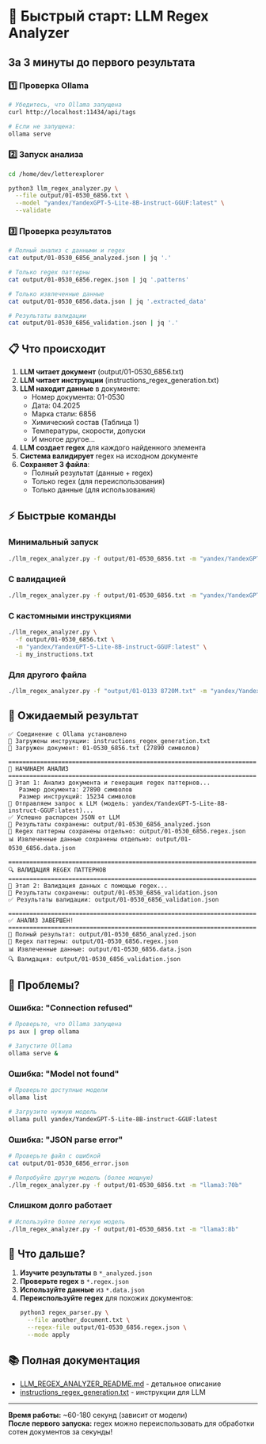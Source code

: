 # 🚀 Быстрый старт: LLM Regex Analyzer

## За 3 минуты до первого результата

### 1️⃣ Проверка Ollama

```bash
# Убедитесь, что Ollama запущена
curl http://localhost:11434/api/tags

# Если не запущена:
ollama serve
```

### 2️⃣ Запуск анализа

```bash
cd /home/dev/letterexplorer

python3 llm_regex_analyzer.py \
  --file output/01-0530_6856.txt \
  --model "yandex/YandexGPT-5-Lite-8B-instruct-GGUF:latest" \
  --validate
```

### 3️⃣ Проверка результатов

```bash
# Полный анализ с данными и regex
cat output/01-0530_6856_analyzed.json | jq '.'

# Только regex паттерны
cat output/01-0530_6856.regex.json | jq '.patterns'

# Только извлеченные данные
cat output/01-0530_6856.data.json | jq '.extracted_data'

# Результаты валидации
cat output/01-0530_6856_validation.json | jq '.'
```

## 📋 Что происходит

1. **LLM читает документ** (output/01-0530_6856.txt)
2. **LLM читает инструкции** (instructions_regex_generation.txt)
3. **LLM находит данные** в документе:
   - Номер документа: 01-0530
   - Дата: 04.2025
   - Марка стали: 6856
   - Химический состав (Таблица 1)
   - Температуры, скорости, допуски
   - И многое другое...
4. **LLM создает regex** для каждого найденного элемента
5. **Система валидирует** regex на исходном документе
6. **Сохраняет 3 файла**:
   - Полный результат (данные + regex)
   - Только regex (для переиспользования)
   - Только данные (для использования)

## ⚡ Быстрые команды

### Минимальный запуск
```bash
./llm_regex_analyzer.py -f output/01-0530_6856.txt -m "yandex/YandexGPT-5-Lite-8B-instruct-GGUF:latest"
```

### С валидацией
```bash
./llm_regex_analyzer.py -f output/01-0530_6856.txt -m "yandex/YandexGPT-5-Lite-8B-instruct-GGUF:latest" --validate
```

### С кастомными инструкциями
```bash
./llm_regex_analyzer.py \
  -f output/01-0530_6856.txt \
  -m "yandex/YandexGPT-5-Lite-8B-instruct-GGUF:latest" \
  -i my_instructions.txt
```

### Для другого файла
```bash
./llm_regex_analyzer.py -f "output/01-0133 8720М.txt" -m "yandex/YandexGPT-5-Lite-8B-instruct-GGUF:latest"
```

## 🎯 Ожидаемый результат

```
✅ Соединение с Ollama установлено
📝 Загружены инструкции: instructions_regex_generation.txt
📄 Загружен документ: 01-0530_6856.txt (27890 символов)

======================================================================
🚀 НАЧИНАЕМ АНАЛИЗ
======================================================================
🔄 Этап 1: Анализ документа и генерация regex паттернов...
   Размер документа: 27890 символов
   Размер инструкций: 15234 символов
🤖 Отправляем запрос к LLM (модель: yandex/YandexGPT-5-Lite-8B-instruct-GGUF:latest)...
✅ Успешно распарсен JSON от LLM
💾 Результаты сохранены: output/01-0530_6856_analyzed.json
📝 Regex паттерны сохранены отдельно: output/01-0530_6856.regex.json
📊 Извлеченные данные сохранены отдельно: output/01-0530_6856.data.json

======================================================================
🔍 ВАЛИДАЦИЯ REGEX ПАТТЕРНОВ
======================================================================
🔄 Этап 2: Валидация данных с помощью regex...
💾 Результаты сохранены: output/01-0530_6856_validation.json
✅ Результаты валидации: output/01-0530_6856_validation.json

======================================================================
✅ АНАЛИЗ ЗАВЕРШЕН!
======================================================================
📁 Полный результат: output/01-0530_6856_analyzed.json
📝 Regex паттерны: output/01-0530_6856.regex.json
📊 Извлеченные данные: output/01-0530_6856.data.json
🔍 Валидация: output/01-0530_6856_validation.json
```

## 🔧 Проблемы?

### Ошибка: "Connection refused"
```bash
# Проверьте, что Ollama запущена
ps aux | grep ollama

# Запустите Ollama
ollama serve &
```

### Ошибка: "Model not found"
```bash
# Проверьте доступные модели
ollama list

# Загрузите нужную модель
ollama pull yandex/YandexGPT-5-Lite-8B-instruct-GGUF:latest
```

### Ошибка: "JSON parse error"
```bash
# Проверьте файл с ошибкой
cat output/01-0530_6856_error.json

# Попробуйте другую модель (более мощную)
./llm_regex_analyzer.py -f output/01-0530_6856.txt -m "llama3:70b"
```

### Слишком долго работает
```bash
# Используйте более легкую модель
./llm_regex_analyzer.py -f output/01-0530_6856.txt -m "llama3:8b"
```

## 📖 Что дальше?

1. **Изучите результаты** в `*_analyzed.json`
2. **Проверьте regex** в `*.regex.json`
3. **Используйте данные** из `*.data.json`
4. **Переиспользуйте regex** для похожих документов:
   ```bash
   python3 regex_parser.py \
     --file another_document.txt \
     --regex-file output/01-0530_6856.regex.json \
     --mode apply
   ```

## 📚 Полная документация

- [LLM_REGEX_ANALYZER_README.md](LLM_REGEX_ANALYZER_README.md) - детальное описание
- [instructions_regex_generation.txt](instructions_regex_generation.txt) - инструкции для LLM

---

**Время работы:** ~60-180 секунд (зависит от модели)  
**После первого запуска:** regex можно переиспользовать для обработки сотен документов за секунды!


